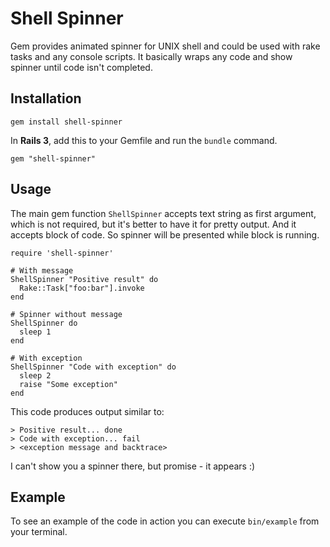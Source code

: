 # Shell Spinner

Gem provides animated spinner for UNIX shell and could be used with rake tasks and any console scripts.
It basically wraps any code and show spinner until code isn't completed.

## Installation

    gem install shell-spinner
    
In **Rails 3**, add this to your Gemfile and run the ```bundle``` command.
    
    gem "shell-spinner"

## Usage

The main gem function ```ShellSpinner``` accepts text string as first argument,
which is not required, but it's better to have it for pretty output.
And it accepts block of code. So spinner will be presented while block is running.

    require 'shell-spinner'

    # With message
    ShellSpinner "Positive result" do
      Rake::Task["foo:bar"].invoke
    end

    # Spinner without message
    ShellSpinner do
      sleep 1
    end

    # With exception
    ShellSpinner "Code with exception" do
      sleep 2
      raise "Some exception"
    end

This code produces output similar to:

    > Positive result... done
    > Code with exception... fail
    > <exception message and backtrace>
    
I can't show you a spinner there, but promise - it appears :)

## Example

To see an example of the code in action you can execute `bin/example` from your terminal.

